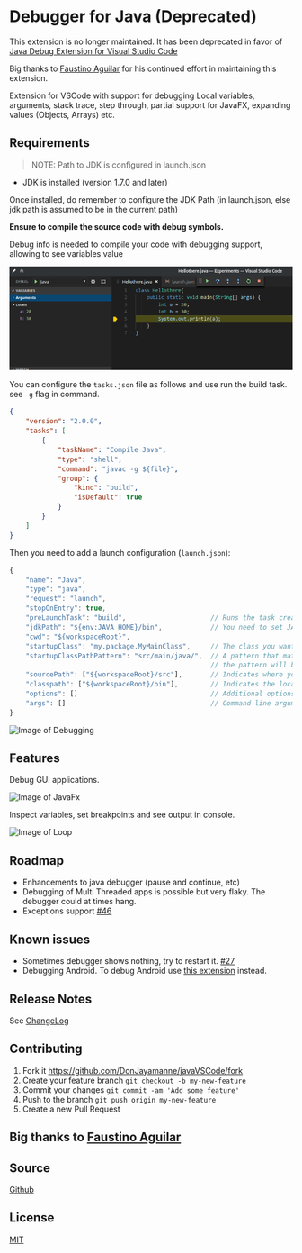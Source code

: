 # Debugger for Java (Deprecated)

This extension is no longer maintained. It has been deprecated in favor of [Java Debug Extension for Visual Studio Code](https://marketplace.visualstudio.com/items?itemName=vscjava.vscode-java-debug)


Big thanks to [Faustino Aguilar](https://github.com/faustinoaq) for his continued effort in maintaining this extension.

Extension for VSCode with support for debugging Local variables, arguments, stack trace, step through, partial support for JavaFX, expanding values (Objects, Arrays) etc.

## Requirements

> NOTE: Path to JDK is configured in launch.json

* JDK is installed (version 1.7.0 and later)

Once installed, do remember to configure the JDK Path (in launch.json, else jdk path is assumed to be in the current path)

**Ensure to compile the source code with debug symbols.**

Debug info is needed to compile your code with debugging support, allowing to see variables value

![variables](https://raw.githubusercontent.com/DonJayamanne/javaVSCode/master/images/variables.png)

You can configure the `tasks.json` file as follows and use run the build task. see `-g` flag in command.

```json
{
    "version": "2.0.0",
    "tasks": [
        {
            "taskName": "Compile Java",
            "type": "shell",
            "command": "javac -g ${file}",
            "group": {
                "kind": "build",
                "isDefault": true
            }
        }
    ]
}
```

Then you need to add a launch configuration (`launch.json`):

```javascript
{
    "name": "Java",
    "type": "java",
    "request": "launch",
    "stopOnEntry": true,
    "preLaunchTask": "build",                     // Runs the task created above before running this configuration
    "jdkPath": "${env:JAVA_HOME}/bin",            // You need to set JAVA_HOME enviroment variable
    "cwd": "${workspaceRoot}",
    "startupClass": "my.package.MyMainClass",     // The class you want to run
    "startupClassPathPattern": "src/main/java/",  // A pattern that matches the begining of your src path any paths after
                                                  // the pattern will be used to construct the classpath for your startupClass
    "sourcePath": ["${workspaceRoot}/src"],       // Indicates where your source (.java) files are
    "classpath": ["${workspaceRoot}/bin"],        // Indicates the location of your .class files
    "options": []                                 // Additional options to pass to the java executable
    "args": []                                    // Command line arguments to pass to the startup class
}
```

![Image of Debugging](https://raw.githubusercontent.com/DonJayamanne/javaVSCode/master/images/debug.gif)

## Features

Debug GUI applications.

![Image of JavaFx](https://raw.githubusercontent.com/DonJayamanne/javaVSCode/master/images/javafx.gif)

Inspect variables, set breakpoints and see output in console.

![Image of Loop](https://raw.githubusercontent.com/DonJayamanne/javaVSCode/master/images/Loop.gif)

## Roadmap

* Enhancements to java debugger (pause and continue, etc)
* Debugging of Multi Threaded apps is possible but very flaky. The debugger could at times hang.
* Exceptions support [#46](https://github.com/DonJayamanne/javaVSCode/issues/46)

## Known issues

* Sometimes debugger shows nothing, try to restart it. [#27](https://github.com/DonJayamanne/javaVSCode/issues/27)
* Debugging Android. To debug Android use [this extension](https://marketplace.visualstudio.com/items?itemName=adelphes.android-dev-ext) instead.

## Release Notes

See [ChangeLog](https://github.com/DonJayamanne/javaVSCode/blob/master/CHANGELOG.md)

## Contributing

1. Fork it https://github.com/DonJayamanne/javaVSCode/fork
2. Create your feature branch `git checkout -b my-new-feature`
3. Commit your changes `git commit -am 'Add some feature'`
4. Push to the branch `git push origin my-new-feature`
5. Create a new Pull Request

## Big thanks to [Faustino Aguilar](https://github.com/faustinoaq)
## Source

[Github](https://github.com/DonJayamanne/javaVSCode)

## License

[MIT](https://raw.githubusercontent.com/DonJayamanne/javaVSCode/master/LICENSE)
